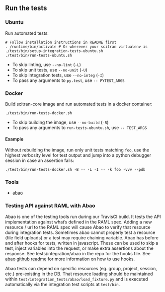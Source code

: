 ## Run the tests

### Ubuntu
Run automated tests:
```
# Follow installation instructions in README first
. /runtime/bin/activate # Or wherever your scitran virtualenv is
./test/bin/setup-integration-tests-ubuntu.sh
./test/bin/run-tests-ubuntu.sh
```
* To skip linting, use `--no-lint` (`-L`)
* To skip unit tests, use `--no-unit` (`-U`)
* To skip integration tests, use `--no-integ` (`-I`)
* To pass any arguments to `py.test`, use `-- PYTEST_ARGS`

### Docker
Build scitran-core image and run automated tests in a docker container:
```
./test/bin/run-tests-docker.sh
```
* To skip building the image, use `--no-build` (`-B`)
* To pass any arguments to `run-tests-ubuntu.sh`, use `-- TEST_ARGS`

#### Example
Without rebuilding the image, run only unit tests matching `foo`, use the highest verbosity level for test output and jump into a python debugger session in case an assertion fails:
```
./test/bin/run-tests-docker.sh -B -- -L -I -- -k foo -vvv --pdb
```

### Tools
- [abao](https://github.com/cybertk/abao/)

### Testing API against RAML with Abao
Abao is one of the testing tools run during our TravisCI build.  It tests the API implementation against what’s defined in the RAML spec.  Adding a new resource / url to the RAML spec will cause Abao to verify that resource during integration tests.  Sometimes abao cannot properly test a resource (file field uploads) or a test may require chaining variable.  Abao has before and after hooks for tests, written in javascript.  These can be used to skip a test, inject variables into the request, or make extra assertions about the response.  See tests/integration/abao in the repo for the hooks file.  See [abao github readme](https://github.com/cybertk/abao/blob/master/README.md) for more information on how to use hooks.

Abao tests can depend on specific resources (eg. group, project, session, etc.) pre-existing in the DB. That resource loading should be maintained within `test/integration_tests/abao/load_fixture.py` and is executed automatically via the integration test scripts at `test/bin`.
